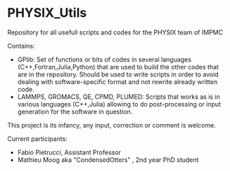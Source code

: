 # PHYSIX_Utils

Repository for all usefull scripts and codes for the PHYSIX team of IMPMC

Contains:
- GPlib: Set of functions or bits of codes in several languages (C++,Fortran,Julia,Python) that are used to build the other codes that are in the repository. Should be used to write scripts in order to avoid dealing with software-specific format and not rewrite already written code.
- LAMMPS, GROMACS, QE, CPMD, PLUMED: Scripts that works as is in various languages (C++,Julia) allowing to do post-processing or input generation for the software in question.

This project is its infancy, any input, correction or comment is welcome. 

Current participants:
- Fabio Pietrucci, Assistant Professor
- Mathieu Moog aka "CondensedOtters" , 2nd year PhD student
